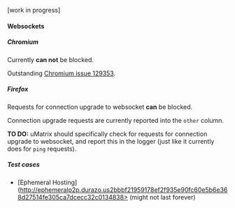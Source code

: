 [work in progress]

#### Websockets

##### Chromium

Currently **can not** be blocked.

Outstanding [Chromium issue 129353](https://code.google.com/p/chromium/issues/detail?id=129353).

##### Firefox

Requests for connection upgrade to websocket **can** be blocked.

Connection upgrade requests are currently reported into the `other` column.

**TO DO:** uMatrix should specifically check for requests for connection upgrade to websocket, and report this in the logger (just like it currently does for `ping` requests).

##### Test cases

- [Ephemeral Hosting](http://ephemeralp2p.durazo.us2bbbf21959178ef2f935e90fc60e5b6e368d27514fe305ca7dcecc32c0134838> (might not last forever)